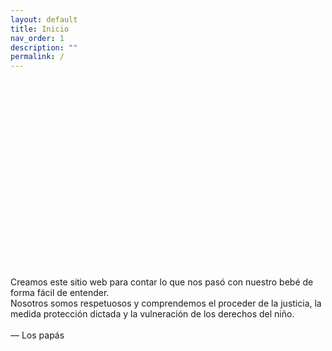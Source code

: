 ```yaml
---
layout: default
title: Inicio
nav_order: 1
description: ""
permalink: /
---
```


<div style="width: 100%;"><div style="position: relative; padding-bottom: 56.25%; padding-top: 0; height: 0;"><div style="width: 100%;"><div style="position: relative; padding-bottom: 56.25%; padding-top: 0; height: 0;"><img src="/elianbebe/assets/images/inicio.png" alt="drawing" width="100%"/> </div> </div> </div> </div>

<br>

Creamos este sitio web para contar lo que nos pasó con nuestro bebé de forma fácil de entender.<br>Nosotros somos respetuosos y comprendemos el proceder de la justicia, la medida protección dictada y la vulneración de los derechos del niño.
<br><br>
 — Los papás

